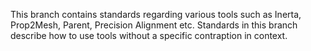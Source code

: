 This branch contains standards regarding various tools such as Inerta, Prop2Mesh, Parent, Precision Alignment etc.
Standards in this branch describe how to use tools without a specific contraption in context.
